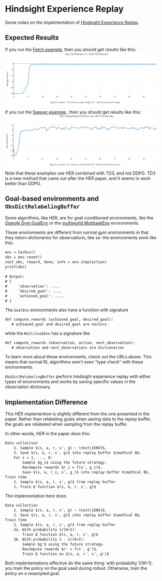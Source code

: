 # Hindsight Experience Replay
Some notes on the implementation of
[Hindsight Experience Replay](https://arxiv.org/abs/1707.01495).
## Expected Results
If you run the [Fetch example](examples/her/her_td3_gym_fetch_reach.py), then
 you should get results like this:
 ![Fetch HER results](docs/images/FetchReach-v1_HER-TD3.png)
 
If you run the [Sawyer example](examples/her/her_td3_multiworld_sawyer_reach.py)
, then you should get results like this:
 ![Sawyer HER results](docs/images/SawyerReachXYZEnv-v0_HER-TD3.png)
 
Note that these examples use HER combined with TD3, and not DDPG.
TD3 is a new method that came out after the HER paper, and it seems to work 
better than DDPG.

## Goal-based environments and `ObsDictRelabelingBuffer`
Some algorithms, like HER, are for goal-conditioned environments, like 
the [OpenAI Gym GoalEnv](https://blog.openai.com/ingredients-for-robotics-research/)
or the [multiworld MultitaskEnv](https://github.com/vitchyr/multiworld/) 
environments.

These environments are different from normal gym environments in that they 
return dictionaries for observations, like so: the environments work like this:

```
env = CarEnv()
obs = env.reset()
next_obs, reward, done, info = env.step(action)
print(obs)

# Output:
# {
#     'observation': ...,
#     'desired_goal': ...,
#     'achieved_goal': ...,
# }
```
The `GoalEnv` environments also have a function with signature
```
def compute_rewards (achieved_goal, desired_goal):
   # achieved_goal and desired_goal are vectors
```
while the `MultitaskEnv` has a signature like
```
def compute_rewards (observation, action, next_observation):
   # observation and next_observations are dictionaries
```
To learn more about these environments, check out the URLs above.
This means that normal RL algorithms won't even "type check" with these 
environments.

`ObsDictRelabelingBuffer` perform hindsight experience replay with 
either types of environments and works by saving specific values in the 
observation dictionary.

## Implementation Difference
This HER implemention is slightly different from the one presented in the paper.
Rather than relabeling goals when saving data to the replay buffer, the goals
are relabeled when sampling from the replay buffer.


In other words, HER in the paper does this:

    Data collection
        1. Sample $(s, a, r, s', g) ~ \text\{ENV}$.
        2. Save $(s, a, r, s', g)$ into replay buffer $\mathcal B$.
        For i = 1, ..., K:
            Sample $g_i$ using the future strategy.
            Recompute rewards $r_i = f(s', g_i)$.
            Save $(s, a, r_i, s', g_)$ into replay buffer $\mathcal B$.
    Train time
        1. Sample $(s, a, r, s', g)$ from replay buffer
        2. Train Q function $(s, a, r, s', g)$

The implementation here does:

    Data collection
        1. Sample $(s, a, r, s', g) ~ \text\{ENV}$.
        2. Save $(s, a, r, s', g)$ into replay buffer $\mathcal B$.
    Train time
        1. Sample $(s, a, r, s', g)$ from replay buffer
        2a. With probability 1/(K+1):
            Train Q function $(s, a, r, s', g)$
        2b. With probability 1 - 1/(K+1):
            Sample $g'$ using the future strategy.
            Recompute rewards $r' = f(s', g')$.
            Train Q function on $(s, a, r', s', g')$

Both implementations effective do the same thing: with probability 1/(K+1), 
you train the policy on the goal used during rollout. Otherwise, train the 
policy on a resampled goal.

